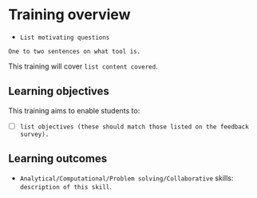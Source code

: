 # Training overview

* `List motivating questions`

`One to two sentences on what tool is.`

This training will cover `list content covered`.

## Learning objectives

This training aims to enable students to:

* [ ] `list objectives (these should match those listed on the feedback survey).`

## Learning outcomes

* `Analytical/Computational/Problem solving/Collaborative` skills: `description of this skill`.
